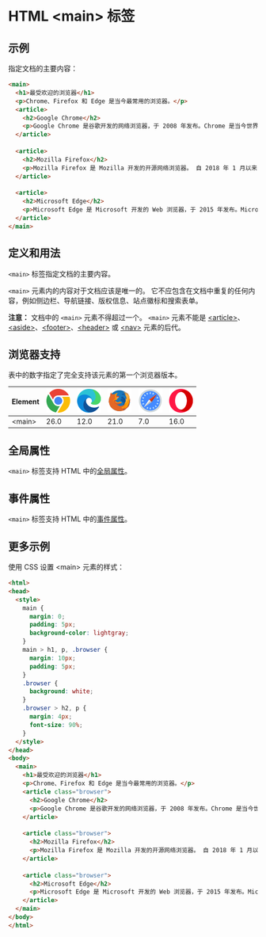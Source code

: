 HTML \<main> 标签
===

## 示例

指定文档的主要内容：

```html idoc:preview:iframe
<main>
  <h1>最受欢迎的浏览器</h1>
  <p>Chrome、Firefox 和 Edge 是当今最常用的浏览器。</p>
  <article>
    <h2>Google Chrome</h2>
    <p>Google Chrome 是谷歌开发的网络浏览器，于 2008 年发布。Chrome 是当今世界上最受欢迎的网络浏览器！</p>
  </article>

  <article>
    <h2>Mozilla Firefox</h2>
    <p>Mozilla Firefox 是 Mozilla 开发的开源网络浏览器。 自 2018 年 1 月以来，Firefox 一直是第二受欢迎的网络浏览器。</p>
  </article>

  <article>
    <h2>Microsoft Edge</h2>
    <p>Microsoft Edge 是 Microsoft 开发的 Web 浏览器，于 2015 年发布。Microsoft Edge 取代了 Internet Explorer。</p>
  </article>
</main>
```

## 定义和用法

`<main>` 标签指定文档的主要内容。

`<main>` 元素内的内容对于文档应该是唯一的。 它不应包含在文档中重复的任何内容，例如侧边栏、导航链接、版权信息、站点徽标和搜索表单。

**注意：** 文档中的 `<main>` 元素不得超过一个。 `<main>` 元素不能是 [\<article>](./article.md)、[\<aside>](./aside.md)、[\<footer>](./footer.md)、[\<header>](./header.md) 或 [\<nav>](./nav.md) 元素的后代。

## 浏览器支持

表中的数字指定了完全支持该元素的第一个浏览器版本。

| Element | ![chrome][1] | ![edge][2] | ![firefox][3] | ![safari][4] | ![opera][5] |
| ------- | --- | --- | --- | --- | --- |
| \<main> | 26.0 | 12.0 | 21.0 | 7.0 | 16.0 |

## 全局属性

`<main>` 标签支持 HTML 中的[全局属性](../reference/standardattributes.md)。

## 事件属性

`<main>` 标签支持 HTML 中的[事件属性](../reference/eventattributes.md)。


## 更多示例

使用 CSS 设置 \<main> 元素的样式：

```html idoc:preview:iframe
<html>
<head>
  <style>
    main {
      margin: 0;
      padding: 5px;
      background-color: lightgray;
    }
    main > h1, p, .browser {
      margin: 10px;
      padding: 5px;
    }
    .browser {
      background: white;
    }
    .browser > h2, p {
      margin: 4px;
      font-size: 90%;
    }
  </style>
</head>
<body>
  <main>
    <h1>最受欢迎的浏览器</h1>
    <p>Chrome、Firefox 和 Edge 是当今最常用的浏览器。</p>
    <article class="browser">
      <h2>Google Chrome</h2>
      <p>Google Chrome 是谷歌开发的网络浏览器，于 2008 年发布。Chrome 是当今世界上最受欢迎的网络浏览器！</p>
    </article>

    <article class="browser">
      <h2>Mozilla Firefox</h2>
      <p>Mozilla Firefox 是 Mozilla 开发的开源网络浏览器。 自 2018 年 1 月以来，Firefox 一直是第二受欢迎的网络浏览器。</p>
    </article>

    <article class="browser">
      <h2>Microsoft Edge</h2>
      <p>Microsoft Edge 是 Microsoft 开发的 Web 浏览器，于 2015 年发布。Microsoft Edge 取代了 Internet Explorer。</p>
    </article>
  </main>
</body>
</html>
```
<!--rehype:style=height: 480px;-->

[1]: ../assets/chrome.svg
[2]: ../assets/edge.svg
[3]: ../assets/firefox.svg
[4]: ../assets/safari.svg
[5]: ../assets/opera.svg